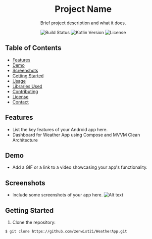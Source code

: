 <!-- Project Name -->
<h1 align="center">Project Name</h1>

<!-- Project Description -->
<p align="center">
  Brief project description and what it does.
</p>

<!-- Badges (optional) -->
<p align="center">
  <!-- Add any relevant badges here, such as build status, version, license, etc. -->
  <img alt="Build Status" src="https://img.shields.io/badge/build-passing-brightgreen.svg">
  <img alt="Kotlin Version" src="https://img.shields.io/badge/kotlin-1.x.x-orange.svg">
  <img alt="License" src="https://img.shields.io/badge/license-MIT-green.svg">
</p>

<!-- Table of Contents -->
## Table of Contents

- [Features](#features)
- [Demo](#demo)
- [Screenshots](#screenshots)
- [Getting Started](#getting-started)
- [Usage](#usage)
- [Libraries Used](#libraries-used)
- [Contributing](#contributing)
- [License](#license)
- [Contact](#contact)

<!-- Features -->
## Features

- List the key features of your Android app here.
- Dashboard for Weather App using Compose and MVVM Clean Architecture

<!-- Demo -->
## Demo

- Add a GIF or a link to a video showcasing your app's functionality.

<!-- Screenshots -->
## Screenshots

- Include some screenshots of your app here.
![Alt text]([url_of_the_image](https://github.com/zenwist21/WeatherApp/blob/master/phone_screenshot.png))

<!-- Getting Started -->
## Getting Started

1. Clone the repository:

```bash
$ git clone https://github.com/zenwist21/WeatherApp.git
